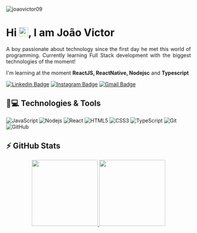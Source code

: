 <p align="left"><img src="https://komarev.com/ghpvc/?username=joaovictor09" alt="joaovictor09" /></p>


<h1 align = "justify"> Hi <img src="https://media.giphy.com/media/hvRJCLFzcasrR4ia7z/giphy.gif" width="25px">, I am João Victor</h1>
<p align = "justify">A boy passionate about technology since the first day he met this world of programming. 
Currently learning Full Stack development with the biggest technologies of the moment!</p>

I'm learning at the moment **ReactJS, ReactNative, Nodejsc** and **Typescript**


[![Linkedin Badge](https://img.shields.io/badge/-joaovictor09-blue?style=flat-square&logo=Linkedin&logoColor=white&link=https://www.linkedin.com/in/joaovictor09/)](https://www.linkedin.com/in/joaovictor09/)
[![Instagram Badge](https://img.shields.io/badge/-jooao.victor_-purple?style=flat-square&logo=instagram&logoColor=white&link=https://www.instagram.com/jooao.victor_/)](https://www.instagram.com/jooao.victor_/)
[![Gmail Badge](https://img.shields.io/badge/-joaovictordasilva0911@gmail.com-c14438?style=flat-square&logo=Gmail&logoColor=white&link=mailto:joaovictordasilva0911@gmail.com)](mailto:joaovictordasilva0911@gmail.com)

## 🚀💻 Technologies & Tools

![JavaScript](https://img.shields.io/badge/-JavaScript-black?style=flat-square&logo=javascript)
![Nodejs](https://img.shields.io/badge/-Nodejs-black?style=flat-square&logo=Node.js)
![React](https://img.shields.io/badge/-React-black?style=flat-square&logo=react)
![HTML5](https://img.shields.io/badge/-HTML5-E34F26?style=flat-square&logo=html5&logoColor=white)
![CSS3](https://img.shields.io/badge/-CSS3-1572B6?style=flat-square&logo=css3)
![TypeScript](https://img.shields.io/badge/-TypeScript-007ACC?style=flat-square&logo=typescript)
![Git](https://img.shields.io/badge/-Git-black?style=flat-square&logo=git)
![GitHub](https://img.shields.io/badge/-GitHub-181717?style=flat-square&logo=github)

## ⚡ GitHub Stats

<div direction="row"align="center">
  <a href="https://github.com/joaovictor09">
  <img height="180em" src="https://github-readme-stats.vercel.app/api?username=joaovictor09&show_icons=true&theme=synthwave&include_all_commits=true&count_private=true"/>
  <img height="180em" src="https://github-readme-stats.vercel.app/api/top-langs/?username=joaovictor09&layout=compact&theme=synthwave"/>
</div>
<!--<div width="full" align="center">
  <img height="180em" src="https://github.com/joaovictor09/joaovictor09/blob/output/github-contribution-grid-snake.svg"/>
</div>-->
